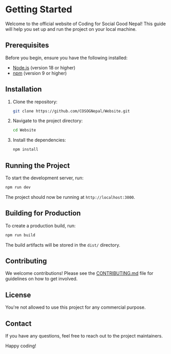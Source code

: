 # Getting Started

Welcome to the official website of Coding for Social Good Nepal! This guide will help you set up and run the project on your local machine.

## Prerequisites

Before you begin, ensure you have the following installed:

- [Node.js](https://nodejs.org/) (version 18 or higher)
- [npm](https://www.npmjs.com/) (version 9 or higher)

## Installation

1. Clone the repository:
   ```sh
   git clone https://github.com/COSOGNepal/Website.git
   ```
2. Navigate to the project directory:
   ```sh
   cd Website
   ```
3. Install the dependencies:
   ```sh
   npm install
   ```

## Running the Project

To start the development server, run:

```sh
npm run dev
```

The project should now be running at `http://localhost:3000`.

## Building for Production

To create a production build, run:

```sh
npm run build
```

The build artifacts will be stored in the `dist/` directory.

## Contributing

We welcome contributions! Please see the [CONTRIBUTING.md](CONTRIBUTING.md) file for guidelines on how to get involved.

## License

You're not allowed to use this project for any commercial purpose.

## Contact

If you have any questions, feel free to reach out to the project maintainers.

Happy coding!
